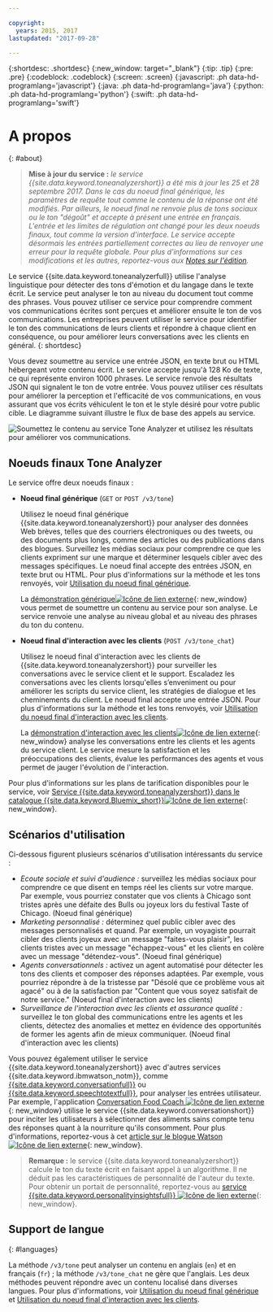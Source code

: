 ```yaml
---

copyright:
  years: 2015, 2017
lastupdated: "2017-09-28"

---
```


{:shortdesc: .shortdesc}
{:new_window: target="_blank"}
{:tip: .tip}
{:pre: .pre}
{:codeblock: .codeblock}
{:screen: .screen}
{:javascript: .ph data-hd-programlang='javascript'}
{:java: .ph data-hd-programlang='java'}
{:python: .ph data-hd-programlang='python'}
{:swift: .ph data-hd-programlang='swift'}

# A propos
{: #about}

> **Mise à jour du service :** *le service {{site.data.keyword.toneanalyzershort}} a été mis à jour les 25 et 28 septembre 2017. Dans le cas du noeud final générique, les paramètres de requête tout comme le contenu de la réponse ont été modifiés. Par ailleurs, le noeud final ne renvoie plus de tons sociaux ou le ton "dégoût" et accepte à présent une entrée en français. L'entrée et les limites de régulation ont changé pour les deux noeuds finaux, tout comme la version d'interface. Le service accepte désormais les entrées partiellement correctes au lieu de renvoyer une erreur pour la requête globale. Pour plus d'informations sur ces modifications et les autres, reportez-vous aux [Notes sur l'édition](/docs/services/tone-analyzer/release-notes.html).*

Le service {{site.data.keyword.toneanalyzerfull}} utilise l'analyse linguistique pour détecter des tons d'émotion et du langage dans le texte écrit. Le service peut analyser le ton au niveau du document tout comme des phrases. Vous pouvez utiliser ce service pour comprendre comment vos communications écrites sont perçues et améliorer ensuite le ton de vos communications. Les entreprises peuvent utiliser le service pour identifier le ton des communications de leurs clients et répondre à chaque client en conséquence, ou pour améliorer leurs conversations avec les clients en général.
{: shortdesc}

Vous devez soumettre au service une entrée JSON, en texte brut ou HTML hébergeant votre contenu écrit. Le service accepte jusqu'à 128 Ko de texte, ce qui représente environ 1000 phrases. Le service renvoie des résultats JSON qui signalent le ton de votre entrée. Vous pouvez utiliser ces résultats pour améliorer la perception et l'efficacité de vos communications, en vous assurant que vos écrits véhiculent le ton et le style désiré pour votre public cible. Le diagramme suivant illustre le flux de base des appels au service.

![Soumettez le contenu au service Tone Analyzer et utilisez les résultats pour améliorer vos communications.](images/tone-analyzer.png)

## Noeuds finaux Tone Analyzer

Le service offre deux noeuds finaux :

-   **Noeud final générique** (`GET` or `POST /v3/tone`)

    Utilisez le noeud final générique {{site.data.keyword.toneanalyzershort}} pour analyser des données Web brèves, telles que des courriers électroniques ou des tweets, ou des documents plus longs, comme des articles ou des publications dans des blogues. Surveillez les médias sociaux pour comprendre ce que les clients expriment sur une marque et déterminer lesquels cibler avec des messages spécifiques. Le noeud final accepte des entrées JSON, en texte brut ou HTML. Pour plus d'informations sur la méthode et les tons renvoyés, voir [Utilisation du noeud final générique](/docs/services/tone-analyzer/using-tone.html).

    La [démonstration générique![Icône de lien externe](../../icons/launch-glyph.svg "Icône de lien externe")](https://tone-analyzer-demo.ng.bluemix.net/){: new_window} vous permet de soumettre un contenu au service pour son analyse. Le service renvoie une analyse au niveau global et au niveau des phrases du ton du contenu.
-   **Noeud final d'interaction avec les clients** (`POST /v3/tone_chat`)

    Utilisez le noeud final d'interaction avec les clients de {{site.data.keyword.toneanalyzershort}} pour surveiller les conversations avec le service client et le support. Escaladez les conversations avec les clients lorsqu'elles s’enveniment ou pour améliorer les scripts du service client, les stratégies de dialogue et les cheminements du client. Le noeud final accepte une entrée JSON. Pour plus d'informations sur la méthode et les tons renvoyés, voir [Utilisation du noeud final d'interaction avec les clients](/docs/services/tone-analyzer/using-tone-chat.html).

    La [démonstration d'interaction avec les clients![Icône de lien externe](../../icons/launch-glyph.svg "Icône de lien externe")](http://customer-engagement-analytics.mybluemix.net/){: new_window} analyse les conversations entre les clients et les agents du service client. Le service mesure la satisfaction et les préoccupations des clients, évalue les performances des agents et vous permet de jauger l'évolution de l'interaction.

Pour plus d'informations sur les plans de tarification disponibles pour le service, voir [Service {{site.data.keyword.toneanalyzershort}} dans le catalogue {{site.data.keyword.Bluemix_short}}![Icône de lien externe](../../icons/launch-glyph.svg "Icône de lien externe")](https://console.ng.bluemix.net/catalog/services/tone-analyzer){: new_window}.

## Scénarios d'utilisation

Ci-dessous figurent plusieurs scénarios d'utilisation intéressants du service :

-   *Ecoute sociale et suivi d'audience :* surveillez les médias sociaux pour comprendre ce que disent en temps réel les clients sur votre marque. Par exemple, vous pourriez constater que vos clients à Chicago sont tristes après une défaite des Bulls ou joyeux lors du festival Taste of Chicago. (Noeud final générique)
-   *Marketing personnalisé :* déterminez quel public cibler avec des messages personnalisés et quand. Par exemple, un voyagiste pourrait cibler des clients joyeux avec un message "faites-vous plaisir", les clients tristes avec un message "échappez-vous" et les clients en colère avec un message "détendez-vous". (Noeud final générique)
-   *Agents conversationnels :* activez un agent automatisé pour détecter les tons des clients et composer des réponses adaptées. Par exemple, vous pourriez répondre à de la tristesse par "Désolé que ce problème vous ait agacé" ou à de la satisfaction par "Content que vous soyez satisfait de notre service." (Noeud final d'interaction avec les clients)
-   *Surveillance de l'interaction avec les clients et assurance qualité :* surveillez le ton global des communications entre les agents et les clients, détectez des anomalies et mettez en évidence des opportunités de former les agents afin de mieux communiquer. (Noeud final d'interaction avec les clients)

Vous pouvez également utiliser le service {{site.data.keyword.toneanalyzershort}} avec d'autres services {{site.data.keyword.ibmwatson_notm}}, comme [{{site.data.keyword.conversationfull}}](https://console.bluemix.net/docs/services/conversation/index.html) ou [{{site.data.keyword.speechtotextfull}}](https://console.bluemix.net/docs/services/speech-to-text/index.html), pour analyser les entrées utilisateur. Par exemple, l'application [Conversation Food Coach ![Icône de lien externe](../../icons/launch-glyph.svg "Icône de lien externe")](https://food-coach.mybluemix.net/){: new_window} utilise le service {{site.data.keyword.conversationshort}} pour inciter les utilisateurs à sélectionner des aliments sains compte tenu des réponses quant à la nourriture qu'ils consomment. Pour plus d'informations, reportez-vous à cet [article sur le blogue Watson![Icône de lien externe](../../icons/launch-glyph.svg "Icône de lien externe")](https://developer.ibm.com/watson/blog/2016/10/17/creating-a-compassionate-conversational-agent-using-watson-tone-analyzer-and-watson-conversation-services/){: new_window}.

> **Remarque :** le service {{site.data.keyword.toneanalyzershort}} calcule le ton du texte écrit en faisant appel à un algorithme. Il ne déduit pas les caractéristiques de personnalité de l'auteur du texte. Pour obtenir un portait de personnalité, reportez-vous au [service {{site.data.keyword.personalityinsightsfull}} ![Icône de lien externe](../../icons/launch-glyph.svg "Icône de lien externe")](https://console.bluemix.net/docs/services/personality-insights/index.html){: new_window}.

## Support de langue
{: #languages}

La méthode `/v3/tone` peut analyser un contenu en anglais (`en`) et en français (`fr`) ; la méthode `/v3/tone_chat` ne gère que l'anglais. Les deux méthodes peuvent répondre avec un contenu localisé dans diverses langues. Pour plus d'informations, voir [Utilisation du noeud final générique](/docs/services/tone-analyzer/using-tone.html) et [Utilisation du noeud final d'interaction avec les clients](/docs/services/tone-analyzer/using-tone-chat.html).

